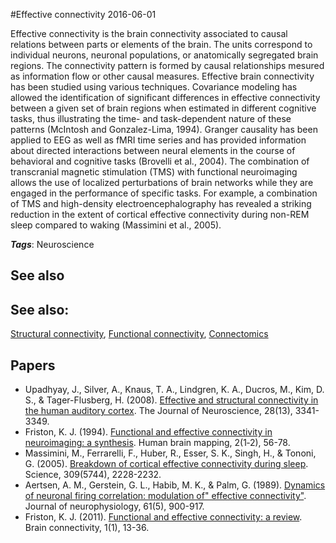 
#Effective connectivity
2016-06-01

Effective connectivity is the brain connectivity associated to causal relations between parts or elements of the brain. The units correspond to individual neurons, neuronal populations, or anatomically segregated brain regions. The connectivity pattern is formed by causal relationships mesured as information flow or other causal measures.
Effective brain connectivity has been studied using various techniques. Covariance modeling has allowed the identification of significant differences in effective connectivity between a given set of brain regions when estimated in different cognitive tasks, thus illustrating the time- and task-dependent nature of these patterns (McIntosh and Gonzalez-Lima, 1994). Granger causality has been applied to EEG as well as fMRI time series and has provided information about directed interactions between neural elements in the course of behavioral and cognitive tasks (Brovelli et al., 2004). The combination of transcranial magnetic stimulation (TMS) with functional neuroimaging allows the use of localized perturbations of brain networks while they are engaged in the performance of specific tasks. For example, a combination of TMS and high-density electroencephalography has revealed a striking reduction in the extent of cortical effective connectivity during non-REM sleep compared to waking (Massimini et al., 2005).

***Tags***: Neuroscience

## See also
## See also:
[Structural connectivity](/structural_connectivity), [Functional connectivity](/functional_connectivity), [Connectomics](/connectomics)
## Papers
* Upadhyay, J., Silver, A., Knaus, T. A., Lindgren, K. A., Ducros, M., Kim, D. S., & Tager-Flusberg, H. (2008). [Effective and structural connectivity in the human auditory cortex](http://www.jneurosci.org/content/28/13/3341.long). The Journal of Neuroscience, 28(13), 3341-3349.
* Friston, K. J. (1994). [Functional and effective connectivity in neuroimaging: a synthesis](http://citeseerx.ist.psu.edu/viewdoc/download?doi=10.1.1.516.9874&rep=rep1&type=pdf). Human brain mapping, 2(1‐2), 56-78.
* Massimini, M., Ferrarelli, F., Huber, R., Esser, S. K., Singh, H., & Tononi, G. (2005). [Breakdown of cortical effective connectivity during sleep](ftp://ftp.psy.gla.ac.uk/pub/gregor/tmseeg4Marine/massimini%20Science%202005.pdf). Science, 309(5744), 2228-2232.
* Aertsen, A. M., Gerstein, G. L., Habib, M. K., & Palm, G. (1989). [Dynamics of neuronal firing correlation: modulation of" effective connectivity"](http://citeseerx.ist.psu.edu/viewdoc/download?doi=10.1.1.324.6767&rep=rep1&type=pdf). Journal of neurophysiology, 61(5), 900-917.
* Friston, K. J. (2011). [Functional and effective connectivity: a review](http://cercor.oxfordjournals.org/content/17/10/2400.long). Brain connectivity, 1(1), 13-36.


